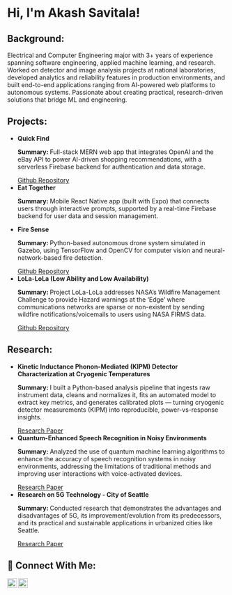 <h1>Hi, I'm Akash Savitala!</h1>

<h2>Background:</h2>

<p>Electrical and Computer Engineering major with 3+ years of experience spanning software engineering, applied machine learning, and research. Worked on detector and image analysis projects at national laboratories, developed analytics and reliability features in production environments, and built end-to-end applications ranging from AI-powered web platforms to autonomous systems. Passionate about creating practical, research-driven solutions that bridge ML and engineering.</p>

<h2>Projects:</h2>
<ul>
  <li>
    <b>Quick Find</b>
    <p><b>Summary: </b>Full-stack MERN web app that integrates OpenAI and the eBay API to power AI-driven shopping recommendations, with a serverless Firebase backend for authentication and data storage.</p>
    <a href="https://github.com/AkashSavitala/QuickFind.git">Github Repository</a>
  </li>

  <li>
    <b>Eat Together</b>
    <p><b>Summary: </b> Mobile React Native app (built with Expo) that connects users through interactive prompts, supported by a real-time Firebase backend for user data and session management.</p>
  </li>

  <li>
    <b>Fire Sense</b>
    <p><b>Summary: </b>Python-based autonomous drone system simulated in Gazebo, using TensorFlow and OpenCV for computer vision and neural-network-based fire detection.</p>
    <a href="https://github.com/Team-FireSense/FireSense.git">Github Repository</a>
  </li>
  
  <li>
    <b>LoLa-LoLa (Low Ability and Low Availability)</b>
    <p><b>Summary: </b>Project LoLa-LoLa addresses NASA’s Wildfire Management Challenge to provide Hazard warnings at the ‘Edge’ where communications networks are sparse or non-existent by sending wildfire notifications/voicemails to users using NASA FIRMS data.</p>
    <a href="https://github.com/vigneshSrinivasan2005/LoLa-LoLa.git">Github Repository</a>
  </li>
</ul>
 
<h2>Research:</h2>
<ul>
  <li>
    <b>Kinetic Inductance Phonon-Mediated (KIPM) Detector Characterization at Cryogenic Temperatures</b>
    <p><b>Summary: </b>I built a Python-based analysis pipeline that ingests raw instrument data, cleans and normalizes it, fits an automated model to extract key metrics, and generates calibrated plots — turning cryogenic detector measurements (KIPM) into reproducible, power-vs-response insights.</p>
    <a href="https://drive.google.com/file/d/1bKmXMlc17DqmIBNQYlRCZeRAmJMKNmUf/view?usp=sharing">Research Paper</a>
  </li>
  
  <li>
    <b>Quantum-Enhanced Speech Recognition in Noisy Environments</b>
    <p><b>Summary: </b>Analyzed the use of quantum machine learning algorithms to enhance the accuracy of speech recognition systems in noisy environments, addressing the limitations of traditional methods and improving user interactions with voice-activated devices.</p>
    <a href="https://drive.google.com/file/d/1p3BlkTNfPFZRwaQJ72R1KURLt_6C6ADh/view?usp=sharing">Research Paper</a>
  </li>
  
  <li>
    <b>Research on 5G Technology - City of Seattle</b>
    <p><b>Summary: </b>Conducted research that demonstrates the advantages and disadvantages of 5G, its improvement/evolution from its predecessors, and its practical and sustainable applications in urbanized cities like Seattle.</p>
    <a href="https://drive.google.com/file/d/11atKLoEjaGEygNSkSFKJsQjbbkrTUete/view">Research Paper</a>
  </li>
</ul>

<h2> 🤳 Connect With Me:</h2>

[<img align="left" alt="AkashSavitala | LinkedIn" width="22px" src="https://cdn.jsdelivr.net/npm/simple-icons@v3/icons/linkedin.svg" />][linkedin]
[<img align="left" alt="AkashSavitala | Facebook" width="22px" src="https://cdn.jsdelivr.net/npm/simple-icons@v3/icons/facebook.svg" />][facebook]

[facebook]: https://www.facebook.com/akash.savitala/
[linkedin]: https://www.linkedin.com/in/akash-savitala

<!--

Here are some ideas to get you started:

- 🔭 I’m currently working on ...
- 🌱 I’m currently learning ...
- 👯 I’m looking to collaborate on ...
- 🤔 I’m looking for help with ...
- 💬 Ask me about ...
- 📫 How to reach me: ...
- 😄 Pronouns: ...
- ⚡ Fun fact: ...
-->
